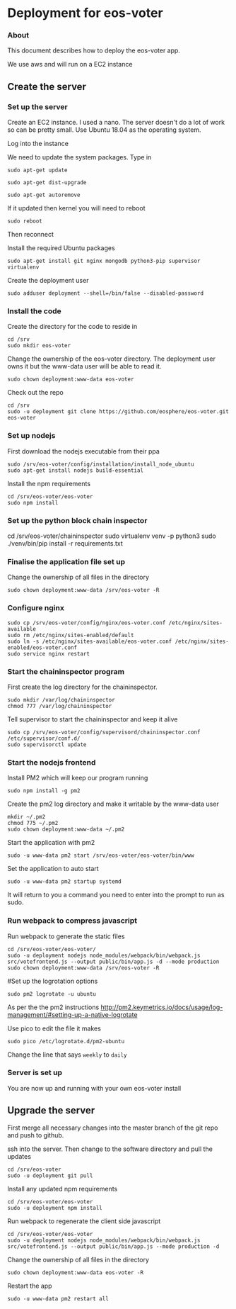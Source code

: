 # Deployment for eos-voter

### About

This document describes how to deploy the eos-voter app.

We use aws and will run on a EC2 instance

## Create the server

### Set up the server

Create an EC2 instance. I used a nano. The server doesn't do a lot of work so can be pretty small.
Use Ubuntu 18.04 as the operating system.

Log into the instance

We need to update the system packages. Type in

```
sudo apt-get update

sudo apt-get dist-upgrade

sudo apt-get autoremove
```

If it updated then kernel you will need to reboot

```
sudo reboot
```

Then reconnect

Install the required Ubuntu packages

```
sudo apt-get install git nginx mongodb python3-pip supervisor virtualenv
```

Create the deployment user

```
sudo adduser deployment --shell=/bin/false --disabled-password
```

### Install the code

Create the directory for the code to reside in

```
cd /srv
sudo mkdir eos-voter
```

Change the ownership of the eos-voter directory. The deployment user owns it
but the www-data user will be able to read it.
```
sudo chown deployment:www-data eos-voter
```

Check out the repo

```
cd /srv
sudo -u deployment git clone https://github.com/eosphere/eos-voter.git eos-voter
```

### Set up nodejs

First download the nodejs executable from their ppa

```
sudo /srv/eos-voter/config/installation/install_node_ubuntu
sudo apt-get install nodejs build-essential
```

Install the npm requirements

```
cd /srv/eos-voter/eos-voter
sudo npm install
```

### Set up the python block chain inspector

cd /srv/eos-voter/chaininspector
sudo virtualenv venv -p python3
sudo ./venv/bin/pip install -r requirements.txt

### Finalise the application file set up

Change the ownership of all files in the directory
```
sudo chown deployment:www-data /srv/eos-voter -R
```

### Configure nginx

```
sudo cp /srv/eos-voter/config/nginx/eos-voter.conf /etc/nginx/sites-available
sudo rm /etc/nginx/sites-enabled/default
sudo ln -s /etc/nginx/sites-available/eos-voter.conf /etc/nginx/sites-enabled/eos-voter.conf
sudo service nginx restart
```

### Start the chaininspector program

First create the log directory for the chaininspector.
```
sudo mkdir /var/log/chaininspector
chmod 777 /var/log/chaininspector
```

Tell supervisor to start the chaininspector and keep it alive
```
sudo cp /srv/eos-voter/config/supervisord/chaininspector.conf /etc/supervisor/conf.d/
sudo supervisorctl update
```

### Start the nodejs frontend
Install PM2 which will keep our program running
```
sudo npm install -g pm2
```

Create the pm2 log directory and make it writable by the www-data user
```
mkdir ~/.pm2
chmod 775 ~/.pm2
sudo chown deployment:www-data ~/.pm2
```

Start the application with pm2
```
sudo -u www-data pm2 start /srv/eos-voter/eos-voter/bin/www
```

Set the application to auto start
```
sudo -u www-data pm2 startup systemd
```

It will return to you a command you need to enter into the prompt to run as sudo.

### Run webpack to compress javascript

Run webpack to generate the static files

```
cd /srv/eos-voter/eos-voter/
sudo -u deployment nodejs node_modules/webpack/bin/webpack.js src/votefrontend.js --output public/bin/app.js -d --mode production
sudo chown deployment:www-data /srv/eos-voter -R
```

#Set up the logrotation options

```
sudo pm2 logrotate -u ubuntu
```

As per the the pm2 instructions <http://pm2.keymetrics.io/docs/usage/log-management/#setting-up-a-native-logrotate>

Use pico to edit the file it makes

```
sudo pico /etc/logrotate.d/pm2-ubuntu
```
Change the line that says `weekly` to `daily`

### Server is set up

You are now up and running with your own eos-voter install

## Upgrade the server

First merge all necessary changes into the master branch of the git repo and push to github.

ssh into the server. Then change to the software directory and pull the updates

```
cd /srv/eos-voter
sudo -u deployment git pull
```

Install any updated npm requirements

```
cd /srv/eos-voter/eos-voter
sudo -u deployment npm install
```

Run webpack to regenerate the client side javascript

```
cd /srv/eos-voter/eos-voter
sudo -u deployment nodejs node_modules/webpack/bin/webpack.js src/votefrontend.js --output public/bin/app.js --mode production -d
```

Change the ownership of all files in the directory
```
sudo chown deployment:www-data eos-voter -R
```

Restart the app
```
sudo -u www-data pm2 restart all
```
